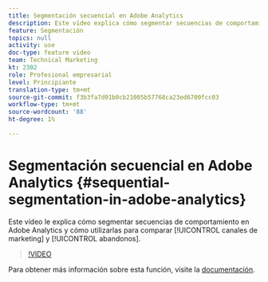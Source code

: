 ```yaml
---
title: Segmentación secuencial en Adobe Analytics
description: Este vídeo explica cómo segmentar secuencias de comportamiento en Adobe Analytics y cómo utilizarlas para comparar canales de marketing y visitas en el orden previsto.
feature: Segmentación
topics: null
activity: use
doc-type: feature video
team: Technical Marketing
kt: 2302
role: Profesional empresarial
level: Principiante
translation-type: tm+mt
source-git-commit: f3b3fa7d91b0cb21005b57768ca23ed6700fcc03
workflow-type: tm+mt
source-wordcount: '88'
ht-degree: 1%

---
```



# Segmentación secuencial en Adobe Analytics {#sequential-segmentation-in-adobe-analytics}

Este vídeo le explica cómo segmentar secuencias de comportamiento en Adobe Analytics y cómo utilizarlas para comparar [!UICONTROL canales de marketing] y [!UICONTROL abandonos].

>[!VIDEO](https://video.tv.adobe.com/v/25405/?quality=12)

Para obtener más información sobre esta función, visite la [documentación](https://marketing.adobe.com/resources/help/en_US/analytics/segment/index.html?f=seg_build_ui).
